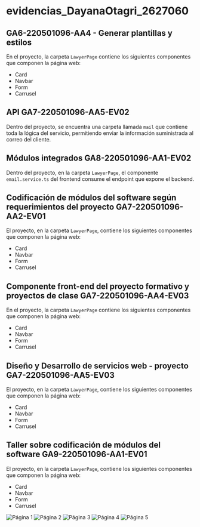 # evidencias_DayanaOtagri_2627060

## GA6-220501096-AA4 - Generar plantillas y estilos
En el proyecto, la carpeta `LawyerPage` contiene los siguientes componentes que componen la página web:
- Card
- Navbar
- Form
- Carrusel

## API GA7-220501096-AA5-EV02
Dentro del proyecto, se encuentra una carpeta llamada `mail` que contiene toda la lógica del servicio, permitiendo enviar la información suministrada al correo del cliente.

## Módulos integrados GA8-220501096-AA1-EV02
Dentro del proyecto, en la carpeta `LawyerPage`, el componente `email.service.ts` del frontend consume el endpoint que expone el backend.

## Codificación de módulos del software según requerimientos del proyecto GA7-220501096-AA2-EV01
El proyecto, en la carpeta `LawyerPage`, contiene los siguientes componentes que componen la página web:
- Card
- Navbar
- Form
- Carrusel

## Componente front-end del proyecto formativo y proyectos de clase GA7-220501096-AA4-EV03
En el proyecto, la carpeta `LawyerPage` contiene los siguientes componentes que componen la página web:
- Card
- Navbar
- Form
- Carrusel

## Diseño y Desarrollo de servicios web - proyecto GA7-220501096-AA5-EV03
El proyecto, en la carpeta `LawyerPage`, contiene los siguientes componentes que componen la página web:
- Card
- Navbar
- Form
- Carrusel

## Taller sobre codificación de módulos del software GA9-220501096-AA1-EV01
El proyecto, en la carpeta `LawyerPage`, contiene los siguientes componentes que componen la página web:
- Card
- Navbar
- Form
- Carrusel

![Página 1](resultado_imagenes_proyecto/page1.jpg)
![Página 2](images/page2.jpg)
![Página 3](images/page3.jpg)
![Página 4](images/page4.jpg)
![Página 5](images/page5.jpg)

